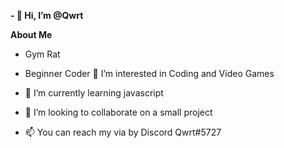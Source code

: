 **- 👋 Hi, I’m @Qwrt**

**About Me**
-  Gym Rat
-  Beginner Coder
 👀 I’m interested in Coding and Video Games

- 🌱 I’m currently learning javascript 

- 💞️ I’m looking to collaborate on a small project

- 📫 You can reach my via by Discord Qwrt#5727
